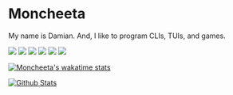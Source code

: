 # Moncheeta

My name is Damian. And, I like to program CLIs, TUIs, and games.

![](https://img.shields.io/badge/Editor-Neovim-informational?style=flat&logo=neovim&logoColor=white&color=success)
![](https://img.shields.io/badge/Code-Rust-informational?style=flat&logo=rust&logoColor=white&color=orange)
![](https://img.shields.io/badge/Code-C++-informational?style=flat&logo=cplusplus&logoColor=white&color=blue)
![](https://img.shields.io/badge/Code-Python-informational?style=flat&logo=python&logoColor=white&color=yellow)
![](https://img.shields.io/badge/Code-Kotlin-informational?style=flat&logo=kotlin&logoColor=white&color=blueviolet)
![](https://img.shields.io/badge/Code-Lua-informational?style=flat&logo=lua&logoColor=white&color=blue)

[![Moncheeta's wakatime stats](https://github-readme-stats.vercel.app/api/wakatime?username=Moncheeta&hide_title=true&hide=bash,zsh,sh,json,ini,viml,conf,text,toml,log&theme=dracula)](https://github.com/anuraghazra/github-readme-stats)

[![Github Stats](https://github-readme-stats.vercel.app/api?username=Moncheeta&show_icons=true&hide=stars&include_all_commits=true&theme=dracula)](https://github.com/anuraghazra/github-readme-stats)
